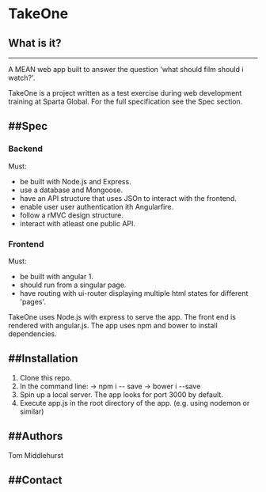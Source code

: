 # TakeOne
## What is it?
-------------
A MEAN web app built to answer the question 'what should film should i watch?'.

TakeOne is a project written as a test exercise during web development training at Sparta Global.
For the full specification see the Spec section.

##Spec
------
### Backend
Must:
 - be built with Node.js and Express.
 - use a database and Mongoose.
 - have an API structure that uses JSOn to interact with the frontend.
 - enable user user authentication ith Angularfire.
 - follow a rMVC design structure.
 - interact with atleast one public API.

### Frontend
Must:
 - be built with angular 1.
 - should run from a singular page.
 - have routing with ui-router displaying multiple html states for different 'pages'.

TakeOne uses Node.js with express to serve the app. The front end is rendered with angular.js.
The app uses npm and bower to install dependencies.

##Installation
--------------
1. Clone this repo.
2. In the command line:
  -> npm i -- save
  -> bower i --save
3. Spin up a local server. The app looks for port 3000 by default.
4. Execute app.js in the root directory of the app. (e.g. using nodemon or similar)

##Authors
--------
Tom Middlehurst

##Contact
--------

